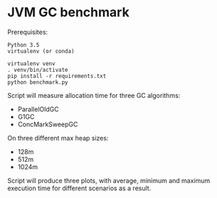 # JVM GC benchmark

Prerequisites:
```
Python 3.5
virtualenv (or conda)
```

```
virtualenv venv
. venv/bin/activate
pip install -r requirements.txt
python benchmark.py
```

Script will measure allocation time for three GC algorithms:
* ParallelOldGC
* G1GC
* ConcMarkSweepGC

On three different max heap sizes:
* 128m
* 512m
* 1024m

Script will produce three plots, with average, minimum and maximum
execution time for different scenarios as a result.

